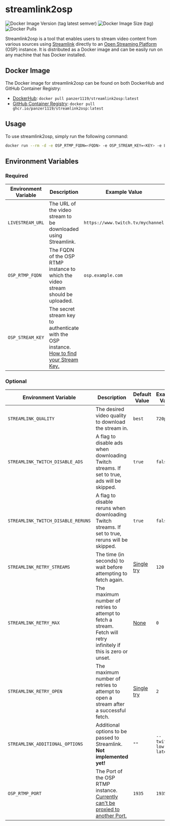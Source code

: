 streamlink2osp
==============

![Docker Image Version (tag latest semver)](https://img.shields.io/docker/v/panzer1119/streamlink2osp/latest)
![Docker Image Size (tag)](https://img.shields.io/docker/image-size/panzer1119/streamlink2osp/latest)
![Docker Pulls](https://img.shields.io/docker/pulls/panzer1119/streamlink2osp)

Streamlink2osp is a tool that enables users to stream video content from various sources
using [Streamlink](https://streamlink.github.io/) directly to
an [Open Streaming Platform](https://openstreamingplatform.com/) (OSP) instance.
It is distributed as a Docker image and can be easily run on any machine that has Docker installed.

Docker Image
------------

The Docker image for streamlink2osp can be found on both DockerHub and GitHub Container Registry:

* [DockerHub](https://hub.docker.com/r/panzer1119/streamlink2osp): `docker pull panzer1119/streamlink2osp:latest`
* [GitHub Container Registry](https://github.com/Panzer1119/streamlink2osp/pkgs/container/streamlink2osp): `docker pull ghcr.io/panzer1119/streamlink2osp:latest`

Usage
-----

To use streamlink2osp, simply run the following command:

```bash
docker run --rm -d -e OSP_RTMP_FQDN=<FQDN> -e OSP_STREAM_KEY=<KEY> -e LIVESTREAM_URL=<URL> panzer1119/streamlink2osp:latest
```

Environment Variables
---------------------

### Required

| Environment Variable | Description                                                                                                                                                                            | Example Value                     |
|----------------------|----------------------------------------------------------------------------------------------------------------------------------------------------------------------------------------|-----------------------------------|
| `LIVESTREAM_URL`     | The URL of the video stream to be downloaded using Streamlink.                                                                                                                         | `https://www.twitch.tv/mychannel` |
| `OSP_RTMP_FQDN`      | The FQDN of the OSP RTMP instance to which the video stream should be uploaded.                                                                                                        | `osp.example.com`                 |
| `OSP_STREAM_KEY`     | The secret stream key to authenticate with the OSP instance. [How to find your Stream Key.](https://open-streaming-platform.readthedocs.io/en/latest/usage/streaming.html#stream-keys) | <STREAM-KEY>                      |

### Optional

| Environment Variable               | Description                                                                                                                                                                    | Default Value                                                               | Example Value          |
|------------------------------------|--------------------------------------------------------------------------------------------------------------------------------------------------------------------------------|-----------------------------------------------------------------------------|------------------------|
| `STREAMLINK_QUALITY`               | The desired video quality to download the stream in.                                                                                                                           | `best`                                                                      | `720p`                 |
| `STREAMLINK_TWITCH_DISABLE_ADS`    | A flag to disable ads when downloading Twitch streams. If set to true, ads will be skipped.                                                                                    | `true`                                                                      | `false`                |
| `STREAMLINK_TWITCH_DISABLE_RERUNS` | A flag to disable reruns when downloading Twitch streams. If set to true, reruns will be skipped.                                                                              | `true`                                                                      | `false`                |
| `STREAMLINK_RETRY_STREAMS`         | The time (in seconds) to wait before attempting to fetch again.                                                                                                                | [Single try](https://streamlink.github.io/cli.html#cmdoption-retry-streams) | `120`                  |
| `STREAMLINK_RETRY_MAX`             | The maximum number of retries to attempt to fetch a stream. Fetch will retry infinitely if this is zero or unset.                                                              | [None](https://streamlink.github.io/cli.html#cmdoption-retry-max)           | `0`                    |
| `STREAMLINK_RETRY_OPEN`            | The maximum number of retries to attempt to open a stream after a successful fetch.                                                                                            | [Single try](https://streamlink.github.io/cli.html#cmdoption-retry-open)    | `2`                    |
| `STREAMLINK_ADDITIONAL_OPTIONS`    | Additional options to be passed to Streamlink. **Not implemented yet!**                                                                                                        | `""`                                                                        | `--twitch-low-latency` |
| `OSP_RTMP_PORT`                    | The Port of the OSP RTMP instance. [Currently can't be proxied to another Port.](https://open-streaming-platform.readthedocs.io/en/latest/install/install.html#docker-install) | `1935`                                                                      | `1935`                 |
